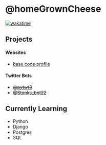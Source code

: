# @homeGrownCheese

[![wakatime](https://wakatime.com/badge/user/e5022d71-61ac-40a2-961e-860ef02bb2b9.svg)](https://wakatime.com/@e5022d71-61ac-40a2-961e-860ef02bb2b9)

## Projects

#### Websites
- [base code profile](https://hmgrwnsh.pythonanywhere.com/)

#### Twitter Bots 
- ~~[@pytwt3](https://twitter.com/pytwt3)~~
- ~~[@Stonks_bot22](https://twitter.com/Stonks_bot22)~~

## Currently Learning

- Python
- Django
- Postgres
- SQL


